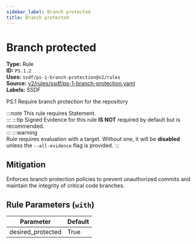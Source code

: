 ```yaml
---
sidebar_label: Branch protected
title: Branch protected
---  
```

# Branch protected  
**Type:** Rule  
**ID:** `PS.1.2`  
**Uses:** `ssdf/ps-1-branch-protection@v2/rules`  
**Source:** [v2/rules/ssdf/ps-1-branch-protection.yaml](https://github.com/scribe-public/sample-policies/blob/main/v2/rules/ssdf/ps-1-branch-protection.yaml)  
**Labels:** SSDF  

PS.1 Require branch protection for the repository

:::note 
This rule requires Statement.  
::: 
:::tip 
Signed Evidence for this rule **IS NOT** required by default but is recommended.  
::: 
:::warning  
Rule requires evaluation with a target. Without one, it will be **disabled** unless the `--all-evidence` flag is provided.
::: 

## Mitigation  
Enforces branch protection policies to prevent unauthorized commits and maintain the integrity of critical code branches.



## Rule Parameters (`with`)  
| Parameter | Default |
|-----------|---------|
| desired_protected | True |
